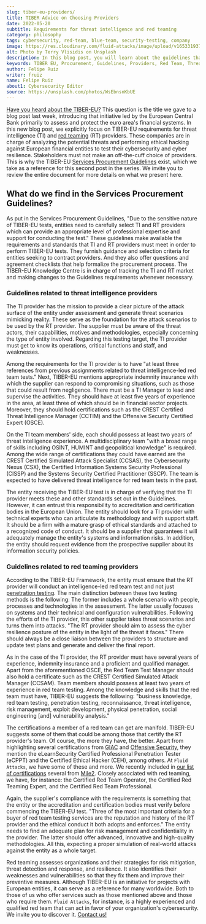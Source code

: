 ```yaml
---
slug: tiber-eu-providers/
title: TIBER Advice on Choosing Providers
date: 2022-05-20
subtitle: Requirements for threat intelligence and red teaming
category: philosophy
tags: cybersecurity, red-team, blue-team, security-testing, company
image: https://res.cloudinary.com/fluid-attacks/image/upload/v1653319371/blog/tiber-eu-providers/cover_tiber_eu_providers.webp
alt: Photo by Terry Vlisidis on Unsplash
description: In this blog post, you will learn about the guidelines that TIBER-EU provides to entities to choose threat intelligence and red teaming providers.
keywords: TIBER EU, Procurement, Guidelines, Providers, Red Team, Threat Intelligence, Cyber Resilience, Ethical Hacking, Pentesting
author: Felipe Ruiz
writer: fruiz
name: Felipe Ruiz
about1: Cybersecurity Editor
source: https://unsplash.com/photos/WsEbnsnKbUE
---
```


[Have you heard about the TIBER-EU?](../tiber-eu-framework/)
This question is the title
we gave to a blog post last week,
introducing that initiative
led by the European Central Bank
primarily to assess and protect the euro area's financial systems.
In this new blog post,
we explicitly focus on TIBER-EU requirements
for threat intelligence (TI)
and [red teaming](../../solutions/red-teaming/) (RT) providers.
These companies are in charge of analyzing the potential threats
and performing ethical hacking against European financial entities
to test their cybersecurity and cyber resilience.
Stakeholders must not make an off-the-cuff choice of providers.
This is why the TIBER-EU [Services Procurement Guidelines](https://www.ecb.europa.eu/pub/pdf/other/ecb.1808tiber_eu_framework.en.pdf)
exist,
which we take as a reference
for this second post in the series.
We invite you to review the entire document
for more details on what we present here.

## What do we find in the Services Procurement Guidelines?

As put in the Services Procurement Guidelines,
"Due to the sensitive nature of TIBER-EU tests,
entities need to carefully select TI and RT providers
which can provide an appropriate level of professional expertise
and support for conducting the test."
These guidelines make available the requirements and standards
that TI and RT providers must meet
in order to perform TIBER-EU tests.
They furnish guidance and selection criteria
for entities seeking to contract providers.
And they also offer questions and agreement checklists
that help formalize the procurement process.
The TIBER-EU Knowledge Centre is in charge of tracking the TI and RT market
and making changes to the Guidelines requirements whenever necessary.

### Guidelines related to threat intelligence providers

The TI provider has the mission
to provide a clear picture of the attack surface of the entity under assessment
and generate threat scenarios mimicking reality.
These serve as the foundation for the attack scenarios
to be used by the RT provider.
The supplier must be aware of the threat actors,
their capabilities, motives and methodologies,
especially concerning the type of entity involved.
Regarding this testing target,
the TI provider must get to know its operations,
critical functions and staff,
and weaknesses.

Among the requirements for the TI provider is to have
"at least three references from previous assignments
related to threat intelligence-led red team tests."
Next,
TIBER-EU mentions appropriate indemnity insurance
with which the supplier can respond to compromising situations,
such as those that could result from negligence.
There must be a TI Manager to lead and supervise the activities.
They should have at least five years of experience in the area,
at least three of which should be in financial sector projects.
Moreover,
they should hold certifications
such as the CREST Certified Threat Intelligence Manager (CCTIM)
and the Offensive Security Certified Expert (OSCE).

On the TI team members' side,
each should possess at least two years of threat intelligence experience.
A multidisciplinary team
"with a broad range of skills including OSINT,
HUMINT and geopolitical knowledge" is required.
Among the wide range of certifications
they could have earned
are the CREST Certified Simulated Attack Specialist (CCSAS),
the Cybersecurity Nexus (CSX),
the Certified Information Systems Security Professional (CISSP)
and the Systems Security Certified Practitioner (SSCP).
The team is expected to have delivered threat intelligence
for red team tests in the past.

The entity receiving the TIBER-EU test is in charge of verifying that
the TI provider meets these and other standards
set out in the Guidelines.
However,
it can entrust this responsibility to accreditation and certification bodies
in the European Union.
The entity should look for a TI provider with technical experts
who can articulate its methodology
and with support staff.
It should be a firm with a mature grasp of ethical standards
and attached to a recognized code of conduct.
It should be a supplier that guarantees
it will adequately manage the entity's systems and information risks.
In addition,
the entity should request evidence from the prospective supplier
about its information security policies.

### Guidelines related to red teaming providers

According to the TIBER-EU Framework,
the entity must ensure that
the RT provider will conduct an intelligence-led red team test
and not just [penetration testing](../../solutions/penetration-testing/).
The main distinction between these two testing methods is the following:
The former includes a whole scenario with people,
processes and technologies
in the assessment.
The latter usually focuses on systems
and their technical and configuration vulnerabilities.
Following the efforts of the TI provider,
this other supplier takes threat scenarios
and turns them into attacks.
"The RT provider should aim to assess
the cyber resilience posture of the entity
in the light of the threat it faces."
There should always be a close liaison between the providers
to structure and update test plans
and generate and deliver the final report.

As in the case of the TI provider,
the RT provider must have several years of experience,
indemnity insurance
and a proficient and qualified manager.
Apart from the aforementioned OSCE,
the Red Team Test Manager should also hold a certificate
such as the CREST Certified Simulated Attack Manager (CCSAM).
Team members should possess at least two years of experience
in red team testing.
Among the knowledge and skills that the red team must have,
TIBER-EU suggests the following:
"business knowledge, red team testing, penetration testing,
reconnaissance, threat intelligence, risk management,
exploit development, physical penetration,
social engineering \[and\] vulnerability analysis."

The certifications a member of a red team can get are manifold.
TIBER-EU suggests some of them
that could be among those that certify the RT provider's team.
Of course,
the more they have,
the better.
Apart from highlighting several certifications from [GIAC](https://www.giac.org/)
and [Offensive Security](https://www.offensive-security.com/courses-and-certifications/),
they mention the eLearnSecurity Certified Professional Penetration Tester
(eCPPT) and the Certified Ethical Hacker (CEH),
among others.
At `Fluid Attacks`,
we have some of these and more.
We recently included in [our list of certifications](../../about-us/certifications/)
several from [Mile2](https://www.mile2.com/).
Closely associated with red teaming,
we have,
for instance:
the Certified Red Team Operator,
the Certified Red Teaming Expert,
and the Certified Red Team Professional.

Again,
the supplier's compliance with the requirements is something
that the entity
or the accreditation and certification bodies
must verify before commencing the TIBER-EU test.
"Three of the most important criteria
for a buyer of red team testing services
are the reputation and history of the RT provider
and the ethical conduct it both adopts and enforces."
The entity needs to find an adequate plan for risk management
and confidentiality in the provider.
The latter should offer advanced,
innovative and high-quality methodologies.
All this,
expecting a proper simulation of real-world attacks
against the entity as a whole target.

Red teaming assesses organizations
and their strategies for risk mitigation,
threat detection and response,
and resilience.
It also identifies their weaknesses and vulnerabilities
so that they fix them and improve their preventive measures.
Although TIBER-EU is an initiative for projects with European entities,
it can serve as a reference for many worldwide.
Both to those of us who offer services
such as those mentioned above
and those who require them.
`Fluid Attacks`,
for instance,
is a highly experienced and qualified red team
that can act in favor of your organization's cybersecurity.
We invite you to discover it.
[Contact us!](../../contact-us/)
